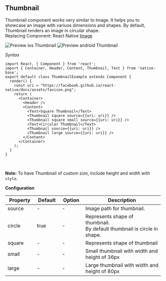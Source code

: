 ## Thumbnail

Thumbnail component works very similar to Image. It helps you to showcase an image with variuos dimensions and shapes. By default, Thumbnail renders an image in circular shape.<br />
Replacing Component: React Native [Image](https://facebook.github.io/react-native/docs/image.html)

![Preview ios Thumbnail](https://github.com/GeekyAnts/NativeBase-KitchenSink/raw/v2.4.8/screenshots/ios/thumbnail.png)
![Preview android Thumbnail](https://github.com/GeekyAnts/NativeBase-KitchenSink/raw/v2.4.8/screenshots/android/thumbnail.png)

*Syntax*

<pre class="line-numbers"><code class="language-jsx">import React, { Component } from 'react';
import { Container, Header, Content, Thumbnail, Text } from 'native-base';
export default class ThumbnailExample extends Component {
  render() {
    const uri = "https://facebook.github.io/react-native/docs/assets/favicon.png";
    return (
      &lt;Container>
        &lt;Header />
        &lt;Content>
          &lt;Text>Square Thumbnail&lt;/Text>
          &lt;Thumbnail square source=&#123;{uri: uri}} />
          &lt;Thumbnail square small source=&#123;{uri: uri}} />
          &lt;Text>Circular Thumbnail&lt;/Text>
          &lt;Thumbnail source=&#123;{uri: uri}} />
          &lt;Thumbnail large source=&#123;{uri: uri}} />
        &lt;/Content>
      &lt;/Container>
    );
  }
}</code></pre><br />

**Note:** To have Thumbnail of custom size, include height and width with <code>style</code>.


**Configuration**
<table class="table table-bordered">
        <thead>
            <tr>
                <th>Property</th>
                <th>Default</th>
                <th>Option</th>
                <th width="50%">Description</th>
            </tr>
        </thead>
        <tbody>
            <tr>
                <td>source</td>
                <td> - </td>
                <td> - </td>
                <td>Image path for thumbnail.</td>
            </tr>
            <tr>
                <td>circle</td>
                <td>true</td>
                <td> - </td>
                <td>
                    Represents shape of thumbnail.<br />
                    By default thumbnail is circle in shape.
                </td>
            </tr>
            <tr>
                <td>square</td>
                <td> - </td>
                <td> - </td>
                <td>
                    Represents shape of thumbnail
                </td>
            </tr>
            <tr>
                <td>small</td>
                <td> - </td>
                <td> - </td>
                <td>Small thumbnail with width and height of 36px</td>
            </tr>
            <tr>
                <td>large</td>
                <td> - </td>
                <td> - </td>
                <td>Large thumbnail with width and height of 80px</td>
            </tr>
        </tbody>
    </table><br />
